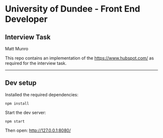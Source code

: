 # University of Dundee - Front End Developer 
## Interview Task

Matt Munro 

This repo contains an implementation of the https://www.hubspot.com/ as required for the interview task. 

---


## Dev setup
Installed the required dependencies: 

```
npm install
```

Start the dev server: 
```
npm start
```

Then open: http://127.0.0.1:8080/
